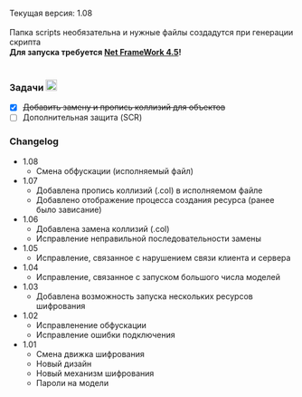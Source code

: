 Текущая версия: 1.08<br/>
<br/>
Папка scripts необязательна и нужные файлы создадутся при генерации скрипта<br/>
**Для запуска требуется [Net FrameWork 4.5](https://www.microsoft.com/ru-RU/download/details.aspx?id=56116)!** <img src="https://1.bp.blogspot.com/-zUuu5w_9_i0/V6ID2Q8jRxI/AAAAAAAAA4c/1BNU0YKjCXo77VUbbF3JyXJgd2Ma0B_3gCLcB/s200/Microsoft%2B.NET%2BFramework.png" width="15"><br/>
<br/>
### Задачи <img src="https://image.flaticon.com/icons/svg/338/338653.svg" width="20">
- [x] ~~Добавить замену и пропись коллизий для объектов~~
- [ ] Дополнительная защита (SCR)
### Changelog
- 1.08
	* Смена обфускации (исполняемый файл)
- 1.07
	* Добавлена пропись коллизий (.col) в исполняемом файле
	* Добавлено отображение процесса создания ресурса (ранее было зависание)
- 1.06
	* Добавлена замена коллизий (.col)
	* Исправление неправильной последовательности замены
- 1.05
	* Исправление, связанное с нарушением связи клиента и сервера
- 1.04
	* Исправление, связанное с запуском большого числа моделей
- 1.03
	* Добавлена возможность запуска нескольких ресурсов шифрования
- 1.02
	* Исправленение обфускации
	* Исправление ошибки подключения
- 1.01
	* Смена движка шифрования
	* Новый дизайн
	* Новый механизм шифрования
	* Пароли на модели